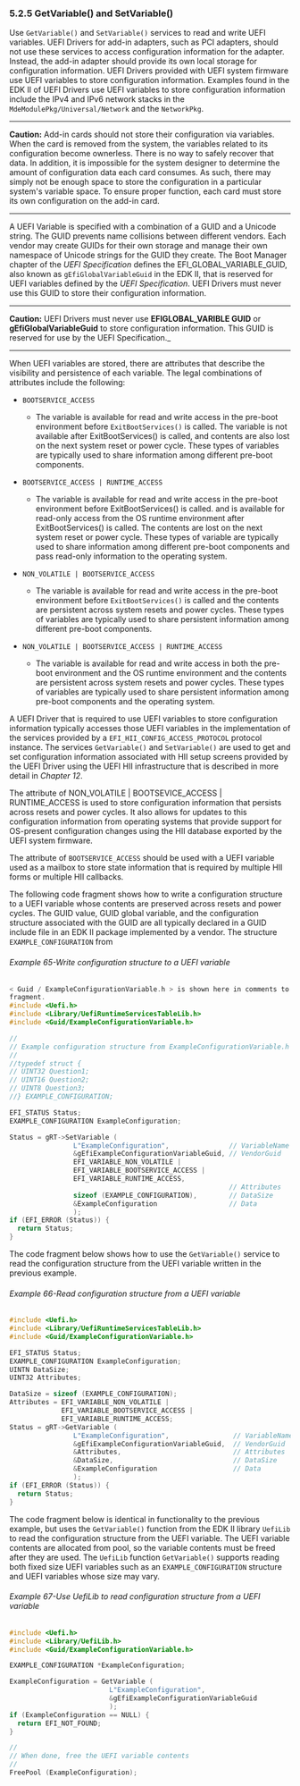 <!--- @file
  5.2.5 GetVariable() and SetVariable()

  Copyright (c) 2012-2018, Intel Corporation. All rights reserved.<BR>

  Redistribution and use in source (original document form) and 'compiled'
  forms (converted to PDF, epub, HTML and other formats) with or without
  modification, are permitted provided that the following conditions are met:

  1) Redistributions of source code (original document form) must retain the
     above copyright notice, this list of conditions and the following
     disclaimer as the first lines of this file unmodified.

  2) Redistributions in compiled form (transformed to other DTDs, converted to
     PDF, epub, HTML and other formats) must reproduce the above copyright
     notice, this list of conditions and the following disclaimer in the
     documentation and/or other materials provided with the distribution.

  THIS DOCUMENTATION IS PROVIDED BY TIANOCORE PROJECT "AS IS" AND ANY EXPRESS OR
  IMPLIED WARRANTIES, INCLUDING, BUT NOT LIMITED TO, THE IMPLIED WARRANTIES OF
  MERCHANTABILITY AND FITNESS FOR A PARTICULAR PURPOSE ARE DISCLAIMED. IN NO
  EVENT SHALL TIANOCORE PROJECT  BE LIABLE FOR ANY DIRECT, INDIRECT, INCIDENTAL,
  SPECIAL, EXEMPLARY, OR CONSEQUENTIAL DAMAGES (INCLUDING, BUT NOT LIMITED TO,
  PROCUREMENT OF SUBSTITUTE GOODS OR SERVICES; LOSS OF USE, DATA, OR PROFITS;
  OR BUSINESS INTERRUPTION) HOWEVER CAUSED AND ON ANY THEORY OF LIABILITY,
  WHETHER IN CONTRACT, STRICT LIABILITY, OR TORT (INCLUDING NEGLIGENCE OR
  OTHERWISE) ARISING IN ANY WAY OUT OF THE USE OF THIS DOCUMENTATION, EVEN IF
  ADVISED OF THE POSSIBILITY OF SUCH DAMAGE.

-->

### 5.2.5 GetVariable() and SetVariable()

Use `GetVariable()` and `SetVariable()` services to read and write UEFI
variables. UEFI Drivers for add-in adapters, such as PCI adapters, should not
use these services to access configuration information for the adapter.
Instead, the add-in adapter should provide its own local storage for
configuration information. UEFI Drivers provided with UEFI system firmware use
UEFI variables to store configuration information. Examples found in the EDK II
of UEFI Drivers use UEFI variables to store configuration information include the IPv4 and IPv6 network stacks in the
`MdeModulePkg/Universal/Network` and the `NetworkPkg`.

**********
**Caution:** Add-in cards should not store their configuration via variables.
When the card is removed from the system, the variables related to its
configuration become ownerless. There is no way to safely recover that data. In
addition, it is impossible for the system designer to determine the amount of
configuration data each card consumes. As such, there may simply not be enough
space to store the configuration in a particular system's variable space. To
ensure proper function, each card must store its own configuration on the
add-in card.
**********

A UEFI Variable is specified with a combination of a GUID and a Unicode string.
The GUID prevents name collisions between different vendors. Each vendor may create
GUIDs for their own storage and manage their own namespace of Unicode strings
for the GUID they create. The Boot Manager chapter of the _UEFI Specification_
defines the EFI_GLOBAL_VARIABLE_GUID, also known as `gEfiGlobalVariableGuid` in
the EDK II, that is reserved for UEFI variables defined by the _UEFI
Specification_. UEFI Drivers must never use this GUID to store their
configuration information.

**********
**Caution:** UEFI Drivers must never use **EFIGLOBAL_VARIBLE GUID** or
**gEfiGlobalVariableGuid** to store configuration information. This GUID is
reserved for use by the UEFI Specification._
**********

When UEFI variables are stored, there are attributes that describe the
visibility and persistence of each variable. The legal combinations of
attributes include the following:

* `BOOTSERVICE_ACCESS`
   - The variable is available for read and write access in the pre-boot environment
before `ExitBootServices()` is called. The variable is not available after
ExitBootServices() is called, and contents are also lost on the next system reset or power cycle. These types of variables are typically used to share information among different pre-boot components.


* `BOOTSERVICE_ACCESS | RUNTIME_ACCESS`
   - The variable is available for read and write access in the pre-boot environment before ExitBootServices() is called. and is available for read-only access from the OS runtime environment after ExitBootServices() is called. The contents are lost on the next system reset or power cycle. These types of variable are typically used to share information among different pre-boot components and pass read-only information to the operating system.


* `NON_VOLATILE | BOOTSERVICE_ACCESS`
   - The variable is available for read and write access in the pre-boot environment
before `ExitBootServices()` is called and the contents are persistent across
system resets and power cycles. These types of variables are typically used to
share persistent information among different pre-boot components.


* `NON_VOLATILE | BOOTSERVICE_ACCESS | RUNTIME_ACCESS`
   - The variable is available for read and write access in both the pre-boot
environment and the OS runtime environment and the contents are persistent
across system resets and power cycles. These types of variables are typically
used to share persistent information among pre-boot components and the
operating system.


A UEFI Driver that is required to use UEFI variables to store configuration
information typically accesses those UEFI variables in the implementation of
the services provided by a `EFI_HII_CONFIG_ACCESS_PROTOCOL` protocol instance.
The services `GetVariable()` and `SetVariable()` are used to get and set
configuration information associated with HII setup screens provided by the
UEFI Driver using the UEFI HII infrastructure that is described in more detail
in _Chapter 12_.

The attribute of NON_VOLATILE | BOOTSEVICE_ACCESS | RUNTIME_ACCESS is used to store configuration information that persists across resets and power cycles. It also allows for updates to this configuration information from operating systems that provide support for OS-present configuration changes using the HII database exported by the UEFI system firmware.

The attribute of `BOOTSERVICE_ACCESS` should be used with a UEFI variable used
as a mailbox to store state information that is required by multiple HII forms
or multiple HII callbacks.

The following code fragment shows how to write a configuration structure to a
UEFI variable whose contents are preserved across resets and power cycles. The
GUID value, GUID global variable, and the configuration structure associated
with the GUID are all typically declared in a GUID include file in an EDK II
package implemented by a vendor. The structure `EXAMPLE_CONFIGURATION` from

###### Example 65-Write configuration structure to a UEFI variable

```c
< Guid / ExampleConfigurationVariable.h > is shown here in comments to provide additional context for this specific code
fragment.
#include <Uefi.h>
#include <Library/UefiRuntimeServicesTableLib.h>
#include <Guid/ExampleConfigurationVariable.h>

//
// Example configuration structure from ExampleConfigurationVariable.h
//
//typedef struct {
// UINT32 Question1;
// UINT16 Question2;
// UINT8 Question3;
//} EXAMPLE_CONFIGURATION;

EFI_STATUS Status;
EXAMPLE_CONFIGURATION ExampleConfiguration;

Status = gRT->SetVariable (
                L"ExampleConfiguration",               // VariableName
                &gEfiExampleConfigurationVariableGuid, // VendorGuid
                EFI_VARIABLE_NON_VOLATILE |
                EFI_VARIABLE_BOOTSERVICE_ACCESS |
                EFI_VARIABLE_RUNTIME_ACCESS,
                                                       // Attributes 
				sizeof (EXAMPLE_CONFIGURATION),        // DataSize
                &ExampleConfiguration                  // Data
                );
if (EFI_ERROR (Status)) {
  return Status;
}
```

The code fragment below shows how to use the `GetVariable()` service to read
the configuration structure from the UEFI variable written in the previous
example.

###### Example 66-Read configuration structure from a UEFI variable

```c
#include <Uefi.h>
#include <Library/UefiRuntimeServicesTableLib.h>
#include <Guid/ExampleConfigurationVariable.h>

EFI_STATUS Status;
EXAMPLE_CONFIGURATION ExampleConfiguration;
UINTN DataSize;
UINT32 Attributes;

DataSize = sizeof (EXAMPLE_CONFIGURATION);
Attributes = EFI_VARIABLE_NON_VOLATILE |
             EFI_VARIABLE_BOOTSERVICE_ACCESS |
             EFI_VARIABLE_RUNTIME_ACCESS;
Status = gRT->GetVariable (
                L"ExampleConfiguration",                // VariableName
                &gEfiExampleConfigurationVariableGuid,  // VendorGuid
                &Attributes,                            // Attributes
                &DataSize,                              // DataSize
                &ExampleConfiguration                   // Data
                );
if (EFI_ERROR (Status)) {
  return Status;
}
```

The code fragment below is identical in functionality to the previous example,
but uses the `GetVariable()` function from the EDK II library `UefiLib` to read
the configuration structure from the UEFI variable. The UEFI variable contents
are allocated from pool, so the variable contents must be freed after they are
used. The `UefiLib` function `GetVariable()` supports reading both fixed size
UEFI variables such as an `EXAMPLE_CONFIGURATION` structure and UEFI variables
whose size may vary.

###### Example 67-Use UefiLib to read configuration structure from a UEFI variable

```c
#include <Uefi.h>
#include <Library/UefiLib.h>
#include <Guid/ExampleConfigurationVariable.h>

EXAMPLE_CONFIGURATION *ExampleConfiguration;

ExampleConfiguration = GetVariable (
                         L"ExampleConfiguration",
                         &gEfiExampleConfigurationVariableGuid
                         );
if (ExampleConfiguration == NULL) {
  return EFI_NOT_FOUND;
}

//
// When done, free the UEFI variable contents
//
FreePool (ExampleConfiguration);
```
